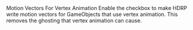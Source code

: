 <tr>
  <td>Motion Vectors For Vertex Animation</td>
  <td></td>
  <td>Enable the checkbox to make HDRP write motion vectors for GameObjects that use vertex animation. This removes the ghosting that vertex animation can cause.</td>
</tr>
